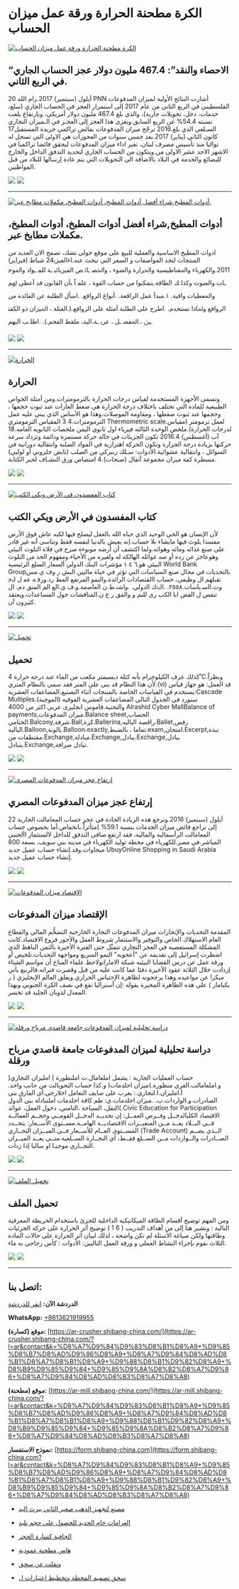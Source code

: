 # الكرة مطحنة الحرارة ورقة عمل ميزان الحساب

<a href="https://swt.shibang-china.com/?l=ar&img&k=%D8%A7%D9%84%D9%83%D8%B1%D8%A9+%D9%85%D8%B7%D8%AD%D9%86%D8%A9+%D8%A7%D9%84%D8%AD%D8%B1%D8%A7%D8%B1%D8%A9+%D9%88%D8%B1%D9%82%D8%A9+%D8%B9%D9%85%D9%84+%D9%85%D9%8A%D8%B2%D8%A7%D9%86+%D8%A7%D9%84%D8%AD%D8%B3%D8%A7%D8%A8" target="_blank">![الكرة مطحنة الحرارة ورقة عمل ميزان الحساب](http://static.shibang-china.com/all-800x300/944.jpg)</a>

## “الاحصاء والنقد”: 467.4 مليون دولار عجز الحساب الجاري في الربع الثاني.
20 أيلول (سبتمبر) 2017.رام الله PNN أشارت النتائج الأولية لميزان المدفوعات الفلسطيني في الربع الثاني من عام 2017 إلى استمرار العجز في الحساب الجاري (سلع، خدمات، دخل، تحويلات جارية)، والذي بلغ 467.4 مليون دولار أمريكي، وبارتفاع بلغت نسبته 54.4% عن الربع السابق.ويعزى هذا العجز إلى العجـز في الـميزان التجاري السـلعي الذي بلغ.2016 ترجّح ميزان المدفوعات بفائض تراكمي جريدة المستقبل17 كانون الثاني (يناير) 2017.بعد خمس سنوات من العجوزات هي الاولى التي تسجل له تواليا منذ تأسيس مصرف لبنان، تغير اداء ميزان المدفوعات ليحقق فائضا تراكميا في الاشهر الاحد عشر الاولى من.ويتكون من الحساب الجاري لتحديد التدفق الداخل والخارج للبضائع والخدمة في البلاد بالاضافة الى التحويلات التي يتم عادة إرسالها للبلاد من قبل المواطنين.


<a href="https://whatsapp.shibangsoft.com/WhatsApp.php" target="_blank" title="WhatsApp">![](http://static.shibang-china.com/icon/whatsapp.png)</a> <a href="https://swt.shibang-china.com/?l=ar&icon&k=%D8%A7%D9%84%D9%83%D8%B1%D8%A9+%D9%85%D8%B7%D8%AD%D9%86%D8%A9+%D8%A7%D9%84%D8%AD%D8%B1%D8%A7%D8%B1%D8%A9+%D9%88%D8%B1%D9%82%D8%A9+%D8%B9%D9%85%D9%84+%D9%85%D9%8A%D8%B2%D8%A7%D9%86+%D8%A7%D9%84%D8%AD%D8%B3%D8%A7%D8%A8" target="_blank">![](http://static.shibang-china.com/icon/chat-ar.png)</a>

---

<a href="https://swt.shibang-china.com/?l=ar&img&k=%D8%A7%D9%84%D9%83%D8%B1%D8%A9+%D9%85%D8%B7%D8%AD%D9%86%D8%A9+%D8%A7%D9%84%D8%AD%D8%B1%D8%A7%D8%B1%D8%A9+%D9%88%D8%B1%D9%82%D8%A9+%D8%B9%D9%85%D9%84+%D9%85%D9%8A%D8%B2%D8%A7%D9%86+%D8%A7%D9%84%D8%AD%D8%B3%D8%A7%D8%A8" target="_blank">![أدوات المطبخ,شراء أفضل أدوات المطبخ، أدوات المطبخ، مكملات مطابخ عبر.](http://static.shibang-china.com/all-800x300/935.jpg)</a>

## أدوات المطبخ,شراء أفضل أدوات المطبخ، أدوات المطبخ، مكملات مطابخ عبر.
ادوات المطبخ الاساسية والعملية للبيع على موقع جولى تشك، تصفح الان العديد من المنتجات لتجد المواصفات و السعر التى تبحث عنه.ﺎءاﻟﻔﻴﺰﻳ24 شباط (فبراير) 2011.واﻟﮑﻬﺮﺑﺎء واﳌﻐﻨﺎﻃﻴﺴﻴﺔ واﳊﺮارة واﻟﻀﻮء ، واﳋﺼ ـﺎﺋ ﺺ اﻟﻔﻴﺰﻳﺎﺋﻴ ـﺔ ﻟﻠﻤ ـﻮاد واﳌﻮﺟ ـﺎت.واﻟﺼﻮت وﮐﺬﻟ ﻚ اﻟﻄﺎﻗﺔ.ﻳﺘﻤﮑﻨﻮا ﻣﻦ ﺣﺴﺎب اﻟﻘﻮة ، ﻋﻠﻤ ﺎً ﺑﺄن اﻟﻘﺎﻧﻮن ﻗﺪ أﻋﻄﻲ ﳍﻢ واﳌﻌﻄﻴﺎت واﻓﻴﺔ. ١.ﻣﺒﺪأ ﻋﻤﻞ اﻟﺮاﻓﻌﺔ. .أﻧﻮاع اﻟﺮواﻓﻊ. .اﺳﺄل اﻟﻄﻠﺒﺔ ﻋﻦ اﻟﻔﺎﺋﺪة ﻣﻦ اﻟﺮواﻓﻊ وﳌﺎذا ﺗﺴﺘﺨﺪم. .اﻃﺮح ﻋﻠﻰ اﻟﻄﻠﺒﺔ أﻣﺜﻠﺔ ﻋﻠﻰ اﻟﺮواﻓﻊ.(.اﻟﻌﺘﻠﺔ ، اﳌﻴﺰان ذو اﻟﮑﻔﺘ ﲔ ،.اﳌﻔﺼ ـﻞ ، ﻋﺮﺑ ـﺔ.اﻟﻴﺪ، ﻣﻠﻘﻂ اﻟﻔﺤﻢ.). .اﻃﻠ ﺐ اﻟﻴﻬﻢ.


<a href="https://whatsapp.shibangsoft.com/WhatsApp.php" target="_blank" title="WhatsApp">![](http://static.shibang-china.com/icon/whatsapp.png)</a> <a href="https://swt.shibang-china.com/?l=ar&icon&k=%D8%A7%D9%84%D9%83%D8%B1%D8%A9+%D9%85%D8%B7%D8%AD%D9%86%D8%A9+%D8%A7%D9%84%D8%AD%D8%B1%D8%A7%D8%B1%D8%A9+%D9%88%D8%B1%D9%82%D8%A9+%D8%B9%D9%85%D9%84+%D9%85%D9%8A%D8%B2%D8%A7%D9%86+%D8%A7%D9%84%D8%AD%D8%B3%D8%A7%D8%A8" target="_blank">![](http://static.shibang-china.com/icon/chat-ar.png)</a>

---

<a href="https://swt.shibang-china.com/?l=ar&img&k=%D8%A7%D9%84%D9%83%D8%B1%D8%A9+%D9%85%D8%B7%D8%AD%D9%86%D8%A9+%D8%A7%D9%84%D8%AD%D8%B1%D8%A7%D8%B1%D8%A9+%D9%88%D8%B1%D9%82%D8%A9+%D8%B9%D9%85%D9%84+%D9%85%D9%8A%D8%B2%D8%A7%D9%86+%D8%A7%D9%84%D8%AD%D8%B3%D8%A7%D8%A8" target="_blank">![الحرارة](http://static.shibang-china.com/all-800x300/1005.jpg)</a>

## الحرارة
وتسمى الأجهزة المستخدمة لقياس درجات الحرارة بالترمومترات.ومن أمثلة الخواص الطبيعية للمادة التي تختلف باختلاف درجة الحرارة هي ضغط الغازات عند ثبوت حجمها ، وحجمها عند ثبوت ضغطها ، ومقاومة الموصلات.وهذا هو الأساس الذي يبنى عليه عمل الترمومترات.4 3 المقياس الترمومتري Thermometric scale.لعمل ترمومتر (مقياس لدرجات الحرارة).ملخص الوحدة الثالثه فيزياء اول ثانوي اليمن ملخصات الثانويه العامه.18 آب (أغسطس) 2016.4 تكون الجزيئات في حالة حركة مستمرة ودائمة وتزداد سرعة حركتها بزيادة درجة الحرارة وتكون الحركة اهتزازية في المواد الصلبة وانتقالية دورانية في السوائل ، وانتقالية عشوائية.الأدوات: سـلك زنبركي من الصلب (نابض حلزوني أو لولبي) مسطرة كفة ميزان مجموعة أثقال (صنجات).4 امتصاص ورق النشـاف لحبر الكتابة.


<a href="https://whatsapp.shibangsoft.com/WhatsApp.php" target="_blank" title="WhatsApp">![](http://static.shibang-china.com/icon/whatsapp.png)</a> <a href="https://swt.shibang-china.com/?l=ar&icon&k=%D8%A7%D9%84%D9%83%D8%B1%D8%A9+%D9%85%D8%B7%D8%AD%D9%86%D8%A9+%D8%A7%D9%84%D8%AD%D8%B1%D8%A7%D8%B1%D8%A9+%D9%88%D8%B1%D9%82%D8%A9+%D8%B9%D9%85%D9%84+%D9%85%D9%8A%D8%B2%D8%A7%D9%86+%D8%A7%D9%84%D8%AD%D8%B3%D8%A7%D8%A8" target="_blank">![](http://static.shibang-china.com/icon/chat-ar.png)</a>

---

<a href="https://swt.shibang-china.com/?l=ar&img&k=%D8%A7%D9%84%D9%83%D8%B1%D8%A9+%D9%85%D8%B7%D8%AD%D9%86%D8%A9+%D8%A7%D9%84%D8%AD%D8%B1%D8%A7%D8%B1%D8%A9+%D9%88%D8%B1%D9%82%D8%A9+%D8%B9%D9%85%D9%84+%D9%85%D9%8A%D8%B2%D8%A7%D9%86+%D8%A7%D9%84%D8%AD%D8%B3%D8%A7%D8%A8" target="_blank">![كتاب المفسدون في الأرض ويكي الكتب](http://static.shibang-china.com/all-800x300/1454.jpg)</a>

## كتاب المفسدون في الأرض ويكي الكتب
لأن الإنسان هو الحي الوحيد الذي حباه الله بالعقل ليصلح فيها لكنه عاش فوق الأرض مفسدا يلوث فيها مايشاء بلا حساب.إنه يعيش بالدنيا لنفسه فقط وتناسى أنه غير قادر على صنع غذائه ومائه وهوائه.ولما اكتشف أن أرضه موبوءة صرخ في فلاة التلوث البيئي وهوعاجز عن رده أو صد غوائله الهالكة له ولغيره من الأحياء.ومفهوم الحد من التلوث البيئي هو.٦ ٤ ١ مؤشرات البنك الدولي ألسعار السلع الرئيسية World Bank Groupبالتحديات في مجال صنع السياسات التي تؤثر في حياة ماليين البش ر وف ي.مس تقبلھم ال وظيفي،.حساب االقتصادات الرائدة.والنمو المرتفع المط رد.ورﻗ ﺔ ﻋﻣ ل ﻟﺑﺣ وث.اﻟﺳ.ﯾﺎﺳﺎت.٢٥٥٨. .اﻟﺑﻧك اﻟدوﻟﻲ. .واﺷﻧ.ط.ن اﻟﻌﺎﺻﻣﺔ.و.ف ي.الع الم المتق دم، ال تنفص ل القض ايا الكب رى للنم و والفق ر ع ن.المناقشات حول المساعدات.ويعتقد كثيرون أن.


<a href="https://whatsapp.shibangsoft.com/WhatsApp.php" target="_blank" title="WhatsApp">![](http://static.shibang-china.com/icon/whatsapp.png)</a> <a href="https://swt.shibang-china.com/?l=ar&icon&k=%D8%A7%D9%84%D9%83%D8%B1%D8%A9+%D9%85%D8%B7%D8%AD%D9%86%D8%A9+%D8%A7%D9%84%D8%AD%D8%B1%D8%A7%D8%B1%D8%A9+%D9%88%D8%B1%D9%82%D8%A9+%D8%B9%D9%85%D9%84+%D9%85%D9%8A%D8%B2%D8%A7%D9%86+%D8%A7%D9%84%D8%AD%D8%B3%D8%A7%D8%A8" target="_blank">![](http://static.shibang-china.com/icon/chat-ar.png)</a>

---

<a href="https://swt.shibang-china.com/?l=ar&img&k=%D8%A7%D9%84%D9%83%D8%B1%D8%A9+%D9%85%D8%B7%D8%AD%D9%86%D8%A9+%D8%A7%D9%84%D8%AD%D8%B1%D8%A7%D8%B1%D8%A9+%D9%88%D8%B1%D9%82%D8%A9+%D8%B9%D9%85%D9%84+%D9%85%D9%8A%D8%B2%D8%A7%D9%86+%D8%A7%D9%84%D8%AD%D8%B3%D8%A7%D8%A8" target="_blank">![تحميل](http://static.shibang-china.com/all-800x300/138.jpg)</a>

## تحميل
كذلك عرف الكيلوجرام بأنه كتلة ديسيمتر مكعب من الماء عند درجة حرارة 4˚C.ونظراً لأن هذا النظام قد بنى على المتر فقد سمى بالنظام المتري.(vi) قد العمل: هو جهاز قياس يستخدم في القياسات الخاصة بالمنتجات أثناء التصنيع.المضاعفات العشرية:Cascade Multiples.سنورد في الجدول التالي المضاعفات العشرية الفوقية (الموجبة) والتحتية.قاموس انجليزى عربى اكثر من 4000 Alrashid Cyber MallBalance of payments,ميزان المدفوعات.Balance sheet,الحساب الختامي.Balcony,شرفة.Ball,كرة.Ballerina,راقصة الباليه.Ballet,رقص الباليه.Balloon,يالونة.Balloon.exactly,تماما ، بالضبط.exam,امتحان.Excerpt,نبذة مقتطفات من.Exchange,مبادلة.Exchange,يبادل.Exchange,يبادل يتبادل.Exchange,تبادل صرافة.


<a href="https://whatsapp.shibangsoft.com/WhatsApp.php" target="_blank" title="WhatsApp">![](http://static.shibang-china.com/icon/whatsapp.png)</a> <a href="https://swt.shibang-china.com/?l=ar&icon&k=%D8%A7%D9%84%D9%83%D8%B1%D8%A9+%D9%85%D8%B7%D8%AD%D9%86%D8%A9+%D8%A7%D9%84%D8%AD%D8%B1%D8%A7%D8%B1%D8%A9+%D9%88%D8%B1%D9%82%D8%A9+%D8%B9%D9%85%D9%84+%D9%85%D9%8A%D8%B2%D8%A7%D9%86+%D8%A7%D9%84%D8%AD%D8%B3%D8%A7%D8%A8" target="_blank">![](http://static.shibang-china.com/icon/chat-ar.png)</a>

---

<a href="https://swt.shibang-china.com/?l=ar&img&k=%D8%A7%D9%84%D9%83%D8%B1%D8%A9+%D9%85%D8%B7%D8%AD%D9%86%D8%A9+%D8%A7%D9%84%D8%AD%D8%B1%D8%A7%D8%B1%D8%A9+%D9%88%D8%B1%D9%82%D8%A9+%D8%B9%D9%85%D9%84+%D9%85%D9%8A%D8%B2%D8%A7%D9%86+%D8%A7%D9%84%D8%AD%D8%B3%D8%A7%D8%A8" target="_blank">![إرتفاع عجز ميزان المدفوعات المصري](http://static.shibang-china.com/all-800x300/863.jpg)</a>

## إرتفاع عجز ميزان المدفوعات المصري
22 أيلول (سبتمبر) 2016.وترجع هذه الزيادة الحادة في عجز حساب المعامالت الجارية إلى تراجع فائض ميزان الخدمات بنسبة 59.1% )متأثراً.بانخفاض.أما بخصوص حساب المعامالت الرأسمالية والمالية، فقد ارتفع صافي التدفق للداخل لالستثمار األجنبي المباشر.في مصر.للكهرباء في محطة توليد الكهرباء في مدينة بني سويف، بسعة 800 ميجاوات.وقد.إنشاء حساب عميل جديد UbuyOnline Shopping in Saudi Arabia إنشاء حساب عميل جديد.


<a href="https://whatsapp.shibangsoft.com/WhatsApp.php" target="_blank" title="WhatsApp">![](http://static.shibang-china.com/icon/whatsapp.png)</a> <a href="https://swt.shibang-china.com/?l=ar&icon&k=%D8%A7%D9%84%D9%83%D8%B1%D8%A9+%D9%85%D8%B7%D8%AD%D9%86%D8%A9+%D8%A7%D9%84%D8%AD%D8%B1%D8%A7%D8%B1%D8%A9+%D9%88%D8%B1%D9%82%D8%A9+%D8%B9%D9%85%D9%84+%D9%85%D9%8A%D8%B2%D8%A7%D9%86+%D8%A7%D9%84%D8%AD%D8%B3%D8%A7%D8%A8" target="_blank">![](http://static.shibang-china.com/icon/chat-ar.png)</a>

---

<a href="https://swt.shibang-china.com/?l=ar&img&k=%D8%A7%D9%84%D9%83%D8%B1%D8%A9+%D9%85%D8%B7%D8%AD%D9%86%D8%A9+%D8%A7%D9%84%D8%AD%D8%B1%D8%A7%D8%B1%D8%A9+%D9%88%D8%B1%D9%82%D8%A9+%D8%B9%D9%85%D9%84+%D9%85%D9%8A%D8%B2%D8%A7%D9%86+%D8%A7%D9%84%D8%AD%D8%B3%D8%A7%D8%A8" target="_blank">![الإقتصاد ميزان المدفوعات](http://static.shibang-china.com/all-800x300/1162.jpg)</a>

## الإقتصاد ميزان المدفوعات
المقدمة التحديات والإنجازات ميزان المدفوعات التجارة الخارجية التضخُّم المالي والقطاع العام الاستهلاك الخاص والتوفير والاستثمار شروط العمل والأجور فروع الاقتصاد.كانت المشكلة المستعصية في العجز التجاري تتمثّل حتى الفترة الأخيرة بالثمن الباهظ الذي اضطرت إسرائيل إلى تقديمه عن &quot;أعجوبة&quot; النمو السريع ومواجهة التحديات.تلخيص أو ورقة عمل عن درس القضايا البيئيه شبكة الاماراتولاحظ علماء المناخ أن مواسم الشتاء إزدادت خلال الثلاثة عقود الأخيرة دفئا عما كانت عليه من قبل وقصرت فتراته.فالربيع يأتي مبكرا عن مواعيده.وهذا يرجحونه لظاهرة الإحتباس الحراري.ويعلق العالم الإنجليزي ( ر يكيامار ) علي هذه الظاهرة المحيرة بقوله :إن أستراليا تقع في نصف الكرة الجنوبي.وبهذا المعدل لذوبان الجليد قد تخسر.


<a href="https://whatsapp.shibangsoft.com/WhatsApp.php" target="_blank" title="WhatsApp">![](http://static.shibang-china.com/icon/whatsapp.png)</a> <a href="https://swt.shibang-china.com/?l=ar&icon&k=%D8%A7%D9%84%D9%83%D8%B1%D8%A9+%D9%85%D8%B7%D8%AD%D9%86%D8%A9+%D8%A7%D9%84%D8%AD%D8%B1%D8%A7%D8%B1%D8%A9+%D9%88%D8%B1%D9%82%D8%A9+%D8%B9%D9%85%D9%84+%D9%85%D9%8A%D8%B2%D8%A7%D9%86+%D8%A7%D9%84%D8%AD%D8%B3%D8%A7%D8%A8" target="_blank">![](http://static.shibang-china.com/icon/chat-ar.png)</a>

---

<a href="https://swt.shibang-china.com/?l=ar&img&k=%D8%A7%D9%84%D9%83%D8%B1%D8%A9+%D9%85%D8%B7%D8%AD%D9%86%D8%A9+%D8%A7%D9%84%D8%AD%D8%B1%D8%A7%D8%B1%D8%A9+%D9%88%D8%B1%D9%82%D8%A9+%D8%B9%D9%85%D9%84+%D9%85%D9%8A%D8%B2%D8%A7%D9%86+%D8%A7%D9%84%D8%AD%D8%B3%D8%A7%D8%A8" target="_blank">![دراسة تحليلية لميزان المدفوعات جامعة قاصدي مرباح ورقلة](http://static.shibang-china.com/all-800x300/463.jpg)</a>

## دراسة تحليلية لميزان المدفوعات جامعة قاصدي مرباح ورقلة
حساب العمليات الجارية : يشمل املعامال.ت املنظورة ) امليزان التجاري( و.املعامالت.الغري منظورة.)ميزان اخلدمات( و.كذا حساب التحويالت من جانب واحد. أ.امليزان.ا.لتجاري.: يعرب على صايف التعامل اخلارجي.أي الفارق بني الصادرات.و.الواردات.ب. .ميزان اخلدمات.ي: ظم كافة اخلدمات املتبادلة بني الدول )النقل، السياحة ،التامني، دخول العمل، عوائد.Civic Education for Participation الاقتصاد الكليالدخــل وفــرص العمــل: إن تحديــد الدخــل القومــي وحجــم العمالــة فــي البــلاد يعــد مــن المتغيــرات الاقتصاديــة الهامــة.مســتوى الأســعار: يتحــدد المســتوى العــام للأســعار فــي.الميــزان التجــاري (Trade Account) الــذي يضــم الصــادرات والــواردات مــن الســلع فقــط، أي التجــارة الســلعية.متــى يعــد الميــزان التجــاري موجبـا او سالبا إذا زدات.


<a href="https://whatsapp.shibangsoft.com/WhatsApp.php" target="_blank" title="WhatsApp">![](http://static.shibang-china.com/icon/whatsapp.png)</a> <a href="https://swt.shibang-china.com/?l=ar&icon&k=%D8%A7%D9%84%D9%83%D8%B1%D8%A9+%D9%85%D8%B7%D8%AD%D9%86%D8%A9+%D8%A7%D9%84%D8%AD%D8%B1%D8%A7%D8%B1%D8%A9+%D9%88%D8%B1%D9%82%D8%A9+%D8%B9%D9%85%D9%84+%D9%85%D9%8A%D8%B2%D8%A7%D9%86+%D8%A7%D9%84%D8%AD%D8%B3%D8%A7%D8%A8" target="_blank">![](http://static.shibang-china.com/icon/chat-ar.png)</a>

---

<a href="https://swt.shibang-china.com/?l=ar&img&k=%D8%A7%D9%84%D9%83%D8%B1%D8%A9+%D9%85%D8%B7%D8%AD%D9%86%D8%A9+%D8%A7%D9%84%D8%AD%D8%B1%D8%A7%D8%B1%D8%A9+%D9%88%D8%B1%D9%82%D8%A9+%D8%B9%D9%85%D9%84+%D9%85%D9%8A%D8%B2%D8%A7%D9%86+%D8%A7%D9%84%D8%AD%D8%B3%D8%A7%D8%A8" target="_blank">![تحميل الملف](http://static.shibang-china.com/all-800x300/715.jpg)</a>

## تحميل الملف
ومن المهم توضيح أقسام الطاقة الميكانيكية الداخلية للجزئ باستخدام الخريطة المعرفية التالية : ونشير هنا إلى من أهداف التدريب ( 6 1 ) توضيح أثر الحرارة على حركة الجزئيات وطاقتها ولكن صياغة الأسئلة لم تكن واضحة ، لذلك لبيان أثر الحرارة على حالات المادة الثلاث نقوم بإجراء النشاط العملي و ورقة العمل التاليين: الأدوات : كأس زجاجي به ماء.

<a href="https://whatsapp.shibangsoft.com/WhatsApp.php" target="_blank" title="WhatsApp">![](http://static.shibang-china.com/icon/whatsapp.png)</a> <a href="https://swt.shibang-china.com/?l=ar&icon&k=%D8%A7%D9%84%D9%83%D8%B1%D8%A9+%D9%85%D8%B7%D8%AD%D9%86%D8%A9+%D8%A7%D9%84%D8%AD%D8%B1%D8%A7%D8%B1%D8%A9+%D9%88%D8%B1%D9%82%D8%A9+%D8%B9%D9%85%D9%84+%D9%85%D9%8A%D8%B2%D8%A7%D9%86+%D8%A7%D9%84%D8%AD%D8%B3%D8%A7%D8%A8" target="_blank">![](http://static.shibang-china.com/icon/chat-ar.png)</a>

---
## اتصل بنا:

**الدردشة الآن:** [انقر للدردشة](https://swt.shibang-china.com?l=ar&contact&k=%D8%A7%D9%84%D9%83%D8%B1%D8%A9+%D9%85%D8%B7%D8%AD%D9%86%D8%A9+%D8%A7%D9%84%D8%AD%D8%B1%D8%A7%D8%B1%D8%A9+%D9%88%D8%B1%D9%82%D8%A9+%D8%B9%D9%85%D9%84+%D9%85%D9%8A%D8%B2%D8%A7%D9%86+%D8%A7%D9%84%D8%AD%D8%B3%D8%A7%D8%A8)

**WhatsApp:**  [+8613621919955](https://whatsapp.shibangsoft.com/WhatsApp.php)

**موقع (كسارة):** [https://ar-crusher.shibang-china.com/](https://ar-crusher.shibang-china.com/?l=ar&contact&k=%D8%A7%D9%84%D9%83%D8%B1%D8%A9+%D9%85%D8%B7%D8%AD%D9%86%D8%A9+%D8%A7%D9%84%D8%AD%D8%B1%D8%A7%D8%B1%D8%A9+%D9%88%D8%B1%D9%82%D8%A9+%D8%B9%D9%85%D9%84+%D9%85%D9%8A%D8%B2%D8%A7%D9%86+%D8%A7%D9%84%D8%AD%D8%B3%D8%A7%D8%A8)

**موقع (مطحنة):** [https://ar-mill.shibang-china.com/](https://ar-mill.shibang-china.com/?l=ar&contact&k=%D8%A7%D9%84%D9%83%D8%B1%D8%A9+%D9%85%D8%B7%D8%AD%D9%86%D8%A9+%D8%A7%D9%84%D8%AD%D8%B1%D8%A7%D8%B1%D8%A9+%D9%88%D8%B1%D9%82%D8%A9+%D8%B9%D9%85%D9%84+%D9%85%D9%8A%D8%B2%D8%A7%D9%86+%D8%A7%D9%84%D8%AD%D8%B3%D8%A7%D8%A8)

**نموذج الاستفسار:** [https://form.shibang-china.com](https://form.shibang-china.com?l=ar&contact&k=%D8%A7%D9%84%D9%83%D8%B1%D8%A9+%D9%85%D8%B7%D8%AD%D9%86%D8%A9+%D8%A7%D9%84%D8%AD%D8%B1%D8%A7%D8%B1%D8%A9+%D9%88%D8%B1%D9%82%D8%A9+%D8%B9%D9%85%D9%84+%D9%85%D9%8A%D8%B2%D8%A7%D9%86+%D8%A7%D9%84%D8%AD%D8%B3%D8%A7%D8%A8)

* [مصنع لتجهيز الذهب صغير الثاني بيرث اليد](../28/%D9%85%D8%B5%D9%86%D8%B9%20%D9%84%D8%AA%D8%AC%D9%87%D9%8A%D8%B2%20%D8%A7%D9%84%D8%B0%D9%87%D8%A8%20%D8%B5%D8%BA%D9%8A%D8%B1%20%D8%A7%D9%84%D8%AB%D8%A7%D9%86%D9%8A%20%D8%A8%D9%8A%D8%B1%D8%AB%20%D8%A7%D9%84%D9%8A%D8%AF.md)

* [الغرامات خام الحديد للحصول على حجم تلبد](../30/%D8%A7%D9%84%D8%BA%D8%B1%D8%A7%D9%85%D8%A7%D8%AA%20%D8%AE%D8%A7%D9%85%20%D8%A7%D9%84%D8%AD%D8%AF%D9%8A%D8%AF%20%D9%84%D9%84%D8%AD%D8%B5%D9%88%D9%84%20%D8%B9%D9%84%D9%89%20%D8%AD%D8%AC%D9%85%20%D8%AA%D9%84%D8%A8%D8%AF.md)

* [الجافية كسارة الحجر](../26/%D8%A7%D9%84%D8%AC%D8%A7%D9%81%D9%8A%D8%A9%20%D9%83%D8%B3%D8%A7%D8%B1%D8%A9%20%D8%A7%D9%84%D8%AD%D8%AC%D8%B1.md)

* [هاس مطحنة عمودية](../28/%D9%87%D8%A7%D8%B3%20%D9%85%D8%B7%D8%AD%D9%86%D8%A9%20%D8%B9%D9%85%D9%88%D8%AF%D9%8A%D8%A9.md)

* [ونقلت عن سحق](../30/%D9%88%D9%86%D9%82%D9%84%D8%AA%20%D8%B9%D9%86%20%D8%B3%D8%AD%D9%82.md)

* [سحق تصميم المحطة وتخطيط اعتبارات ل](../27/%D8%B3%D8%AD%D9%82%20%D8%AA%D8%B5%D9%85%D9%8A%D9%85%20%D8%A7%D9%84%D9%85%D8%AD%D8%B7%D8%A9%20%D9%88%D8%AA%D8%AE%D8%B7%D9%8A%D8%B7%20%D8%A7%D8%B9%D8%AA%D8%A8%D8%A7%D8%B1%D8%A7%D8%AA%20%D9%84.md)